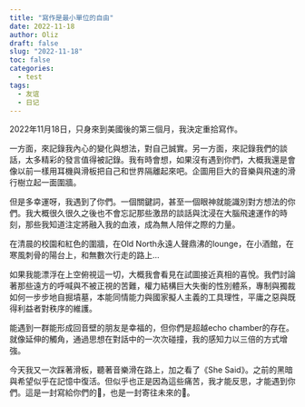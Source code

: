 ```yaml
---
title: "寫作是最小單位的自由"
date: 2022-11-18   
author: Oliz
draft: false
slug: "2022-11-18"
toc: false
categories:
  - test
tags:
  - 友谊
  - 日记
---
```


2022年11月18日，只身來到美國後的第三個月，我決定重拾寫作。

一方面，來記錄我內心的變化與想法，對自己誠實。另一方面，來記錄我們的談話，太多精彩的發言值得被記錄。我有時會想，如果沒有遇到你們，大概我還是會像以前一樣用耳機與滑板把自己和世界隔離起來吧。企圖用巨大的音樂與飛速的滑行樹立起一面圍牆。

但是多幸運呀，我遇到了你們。一個關鍵詞，甚至一個眼神就能識別對方想法的你們。我大概很久很久之後也不會忘記那些激昂的談話與沈浸在大腦飛速運作的時刻，那些我知道注定將融入我的血液，成為無人陪伴之際的力量。

在清晨的校園和紅色的圍牆，在Old North永遠人聲鼎沸的lounge，在小酒館，在寒風刺骨的陽台上，和無數次行走的路上…

如果我能漂浮在上空俯視這一切，大概我會看見在試圖接近真相的喜悅。我們討論著那些遠方的呼喊與不被正視的苦難，權力結構巨大失衡的性別體系，專制與獨裁如何一步步地自掘墳墓，本能同情能力與國家擬人主義的工具理性，平庸之惡與既得利益者對秩序的維護。

能遇到一群能形成回音壁的朋友是幸福的，但你們是超越echo chamber的存在。就像延伸的觸角，通過思想在對話中的一次次碰撞，我的感知力以三倍的方式增強。

今天我又一次踩著滑板，聽著音樂滑在路上，加之看了《She Said》。之前的黑暗與希望似乎在記憶中復活。但似乎也正是因為這些痛苦，我才能反思，才能遇到你們。這是一封寫給你們的💌，也是一封寄往未來的🚩。
